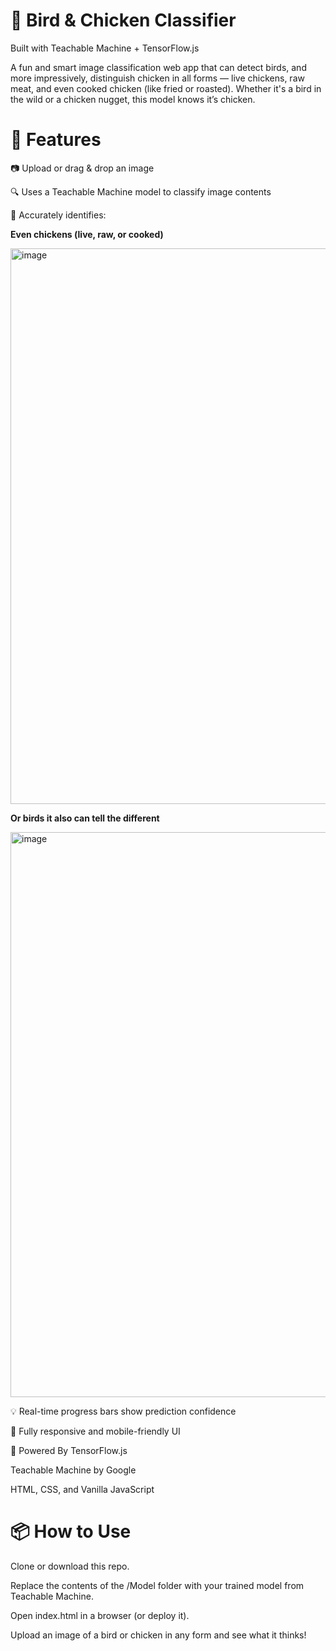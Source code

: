 # 🐔 Bird & Chicken Classifier
Built with Teachable Machine + TensorFlow.js

A fun and smart image classification web app that can detect birds, and more impressively, distinguish chicken in all forms — live chickens, raw meat, and even cooked chicken (like fried or roasted). Whether it's a bird in the wild or a chicken nugget, this model knows it’s chicken.

<!-- Optional: Add a screenshot if hosted -->

# 🚀 Features
📷 Upload or drag & drop an image

🔍 Uses a Teachable Machine model to classify image contents

🍗 Accurately identifies:

**Even chickens (live, raw, or cooked)**

<img width="1155" height="889" alt="image" src="https://github.com/user-attachments/assets/6c41243b-3c88-4fb2-bd26-7578a855f33b" />


**Or birds it also can tell the different**

<img width="1066" height="904" alt="image" src="https://github.com/user-attachments/assets/d47fbdf8-a8ac-4bd7-b114-01ed17debb33" />


💡 Real-time progress bars show prediction confidence

📱 Fully responsive and mobile-friendly UI

🧠 Powered By
TensorFlow.js

Teachable Machine by Google

HTML, CSS, and Vanilla JavaScript

# 📦 How to Use
Clone or download this repo.

Replace the contents of the /Model folder with your trained model from Teachable Machine.

Open index.html in a browser (or deploy it).

Upload an image of a bird or chicken in any form and see what it thinks!
